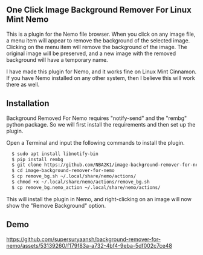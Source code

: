 
## One Click Image Background Remover For Linux Mint Nemo

This is a plugin for the Nemo file browser. When you click on any image file, a menu item will appear to remove the background of the selected image. Clicking on the menu item will remove the background of the image. The original image will be preserved, and a new image with the removed background will have a temporary name.


I have made this plugin for Nemo, and it works fine on Linux Mint Cinnamon. If you have Nemo installed on any other system, then I believe this will work there as well.

## Installation

Background Removed For Nemo requires "notify-send" and the "rembg" python package. So we will first install the requirements and then set up the plugin.

Open a Terminal and input the following commands to install the plugin.

```bash
  $ sudo apt install libnotify-bin
  $ pip install rembg
  $ git clone https://github.com/NBA2K1/image-background-remover-for-nemo.git
  $ cd image-background-remover-for-nemo
  $ cp remove_bg.sh ~/.local/share/nemo/actions/
  $ chmod +x ~/.local/share/nemo/actions/remove_bg.sh
  $ cp remove_bg.nemo_action ~/.local/share/nemo/actions/
```
This will install the plugin in Nemo, and right-clicking on an image will now show the "Remove Background" option.

## Demo


https://github.com/supersuryaansh/background-remover-for-nemo/assets/53139260/f179f83a-a732-4bf4-9eba-5df002c7ce48


